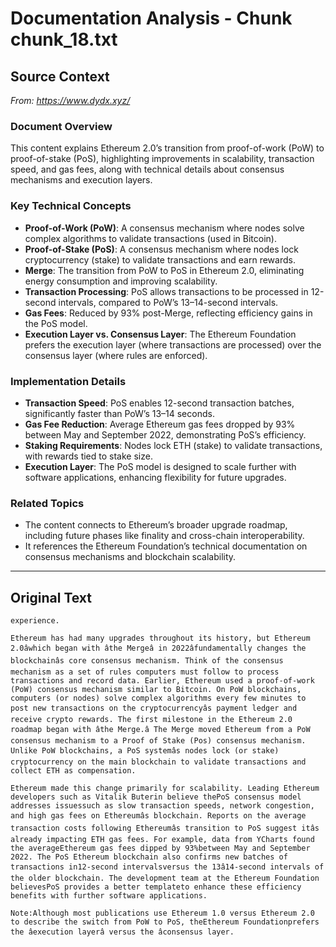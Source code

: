 # Documentation Analysis - Chunk chunk_18.txt

## Source Context
*From: https://www.dydx.xyz/*

### Document Overview  
This content explains Ethereum 2.0’s transition from proof-of-work (PoW) to proof-of-stake (PoS), highlighting improvements in scalability, transaction speed, and gas fees, along with technical details about consensus mechanisms and execution layers.  

### Key Technical Concepts  
- **Proof-of-Work (PoW)**: A consensus mechanism where nodes solve complex algorithms to validate transactions (used in Bitcoin).  
- **Proof-of-Stake (PoS)**: A consensus mechanism where nodes lock cryptocurrency (stake) to validate transactions and earn rewards.  
- **Merge**: The transition from PoW to PoS in Ethereum 2.0, eliminating energy consumption and improving scalability.  
- **Transaction Processing**: PoS allows transactions to be processed in 12-second intervals, compared to PoW’s 13–14-second intervals.  
- **Gas Fees**: Reduced by 93% post-Merge, reflecting efficiency gains in the PoS model.  
- **Execution Layer vs. Consensus Layer**: The Ethereum Foundation prefers the execution layer (where transactions are processed) over the consensus layer (where rules are enforced).  

### Implementation Details  
- **Transaction Speed**: PoS enables 12-second transaction batches, significantly faster than PoW’s 13–14 seconds.  
- **Gas Fee Reduction**: Average Ethereum gas fees dropped by 93% between May and September 2022, demonstrating PoS’s efficiency.  
- **Staking Requirements**: Nodes lock ETH (stake) to validate transactions, with rewards tied to stake size.  
- **Execution Layer**: The PoS model is designed to scale further with software applications, enhancing flexibility for future upgrades.  

### Related Topics  
- The content connects to Ethereum’s broader upgrade roadmap, including future phases like finality and cross-chain interoperability.  
- It references the Ethereum Foundation’s technical documentation on consensus mechanisms and blockchain scalability.

---

## Original Text
```
experience.

Ethereum has had many upgrades throughout its history, but Ethereum 2.0âwhich began with âthe Mergeâ in 2022âfundamentally changes the blockchainâs core consensus mechanism. Think of the consensus mechanism as a set of rules computers must follow to process transactions and record data. Earlier, Ethereum used a proof-of-work (PoW) consensus mechanism similar to Bitcoin. On PoW blockchains, computers (or nodes) solve complex algorithms every few minutes to post new transactions on the cryptocurrencyâs payment ledger and receive crypto rewards. The first milestone in the Ethereum 2.0 roadmap began with âthe Merge.â The Merge moved Ethereum from a PoW consensus mechanism to a Proof of Stake (Pos) consensus mechanism. Unlike PoW blockchains, a PoS systemâs nodes lock (or stake) cryptocurrency on the main blockchain to validate transactions and collect ETH as compensation.

Ethereum made this change primarily for scalability. Leading Ethereum developers such as Vitalik Buterin believe thePoS consensus model addresses issuessuch as slow transaction speeds, network congestion, and high gas fees on Ethereumâs blockchain. Reports on the average transaction costs following Ethereumâs transition to PoS suggest itâs already impacting ETH gas fees. For example, data from YCharts found the averageEthereum gas fees dipped by 93%between May and September 2022. The PoS Ethereum blockchain also confirms new batches of transactions in12-second intervalsversus the 13â14-second intervals of the older blockchain. The development team at the Ethereum Foundation believesPoS provides a better templateto enhance these efficiency benefits with further software applications.

Note:Although most publications use Ethereum 1.0 versus Ethereum 2.0 to describe the switch from PoW to PoS, theEthereum Foundationprefers the âexecution layerâ versus the âconsensus layer.
```
